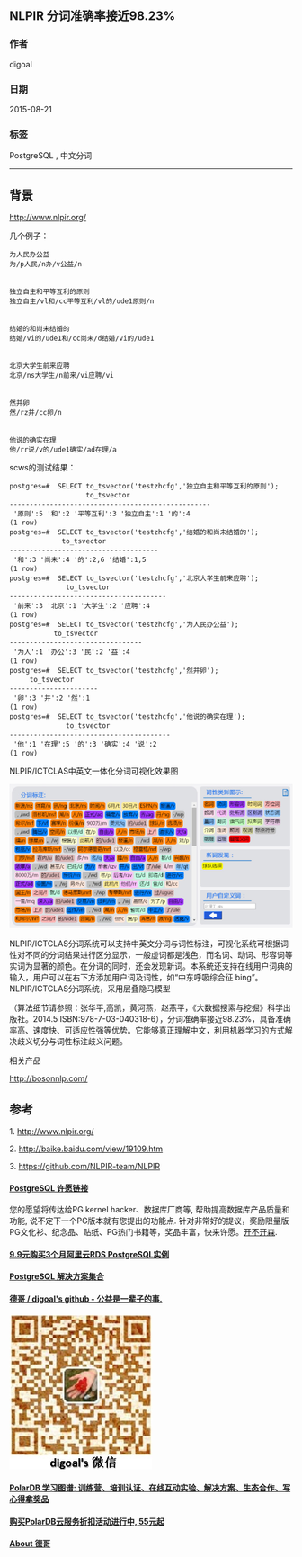 ## NLPIR 分词准确率接近98.23%  
                                                                   
### 作者                                                  
digoal                                                  
                                                  
### 日期                                                   
2015-08-21                                           
                                                    
### 标签                                                  
PostgreSQL , 中文分词    
                                                              
----                                                              
                                                               
## 背景                                                   
http://www.nlpir.org/  
  
几个例子：  
  
```  
为人民办公益  
为/p人民/n办/v公益/n  
  
  
独立自主和平等互利的原则  
独立自主/vl和/cc平等互利/vl的/ude1原则/n  
  
  
结婚的和尚未结婚的  
结婚/vi的/ude1和/cc尚未/d结婚/vi的/ude1  
  
  
北京大学生前来应聘  
北京/ns大学生/n前来/vi应聘/vi  
  
  
然并卵  
然/rz并/cc卵/n  
  
  
他说的确实在理  
他/rr说/v的/ude1确实/ad在理/a  
```  
  
  
scws的测试结果：  
  
```  
postgres=#  SELECT to_tsvector('testzhcfg','独立自主和平等互利的原则');  
                   to_tsvector                      
--------------------------------------------------  
 '原则':5 '和':2 '平等互利':3 '独立自主':1 '的':4  
(1 row)  
postgres=#  SELECT to_tsvector('testzhcfg','结婚的和尚未结婚的');  
             to_tsvector               
-------------------------------------  
 '和':3 '尚未':4 '的':2,6 '结婚':1,5  
(1 row)  
postgres=#  SELECT to_tsvector('testzhcfg','北京大学生前来应聘');  
              to_tsvector                
---------------------------------------  
 '前来':3 '北京':1 '大学生':2 '应聘':4  
(1 row)  
postgres=#  SELECT to_tsvector('testzhcfg','为人民办公益');  
           to_tsvector             
---------------------------------  
 '为人':1 '办公':3 '民':2 '益':4  
(1 row)  
postgres=#  SELECT to_tsvector('testzhcfg','然并卵');  
     to_tsvector        
----------------------  
 '卵':3 '并':2 '然':1  
(1 row)  
postgres=#  SELECT to_tsvector('testzhcfg','他说的确实在理');  
              to_tsvector                 
----------------------------------------  
 '他':1 '在理':5 '的':3 '确实':4 '说':2  
(1 row)  
```  
  
NLPIR/ICTCLAS中英文一体化分词可视化效果图  
  
![pic](20150821_01_pic_001.png)  
  
  NLPIR/ICTCLAS分词系统可以支持中英文分词与词性标注，可视化系统可根据词性对不同的分词结果进行区分显示，一般虚词都是浅色，而名词、动词、形容词等实词为显著的颜色。在分词的同时，还会发现新词。本系统还支持在线用户词典的输入，用户可以在右下方添加用户词及词性，如“中东呼吸综合征 bing”。NLPIR/ICTCLAS分词系统，采用层叠隐马模型  
  
（算法细节请参照：张华平,高凯，黄河燕，赵燕平，《大数据搜索与挖掘》科学出版社。2014.5 ISBN:978-7-03-040318-6），分词准确率接近98.23%，具备准确率高、速度快、可适应性强等优势。它能够真正理解中文，利用机器学习的方式解决歧义切分与词性标注歧义问题。  
  
相关产品  
  
http://bosonnlp.com/  
  
## 参考  
1\. http://www.nlpir.org/  
  
2\. http://baike.baidu.com/view/19109.htm  
  
3\. https://github.com/NLPIR-team/NLPIR  
  
  
  
  
  
  
  
  
  
  
  
  
  
  
  
  
  
  
  
  
  
  
  
  
  
  
  
  
  
  
  
  
  
  
  
  
  
  
  
  
  
  
  
  
  
  
  
  
  
  
  
  
  
  
  
  
  
  
  
  
  
  
  
  
  
  
  
  
  
  
  
  
  
  
#### [PostgreSQL 许愿链接](https://github.com/digoal/blog/issues/76 "269ac3d1c492e938c0191101c7238216")
您的愿望将传达给PG kernel hacker、数据库厂商等, 帮助提高数据库产品质量和功能, 说不定下一个PG版本就有您提出的功能点. 针对非常好的提议，奖励限量版PG文化衫、纪念品、贴纸、PG热门书籍等，奖品丰富，快来许愿。[开不开森](https://github.com/digoal/blog/issues/76 "269ac3d1c492e938c0191101c7238216").  
  
  
#### [9.9元购买3个月阿里云RDS PostgreSQL实例](https://www.aliyun.com/database/postgresqlactivity "57258f76c37864c6e6d23383d05714ea")
  
  
#### [PostgreSQL 解决方案集合](https://yq.aliyun.com/topic/118 "40cff096e9ed7122c512b35d8561d9c8")
  
  
#### [德哥 / digoal's github - 公益是一辈子的事.](https://github.com/digoal/blog/blob/master/README.md "22709685feb7cab07d30f30387f0a9ae")
  
  
![digoal's wechat](../pic/digoal_weixin.jpg "f7ad92eeba24523fd47a6e1a0e691b59")
  
  
#### [PolarDB 学习图谱: 训练营、培训认证、在线互动实验、解决方案、生态合作、写心得拿奖品](https://www.aliyun.com/database/openpolardb/activity "8642f60e04ed0c814bf9cb9677976bd4")
  
  
#### [购买PolarDB云服务折扣活动进行中, 55元起](https://www.aliyun.com/activity/new/polardb-yunparter?userCode=bsb3t4al "e0495c413bedacabb75ff1e880be465a")
  
  
#### [About 德哥](https://github.com/digoal/blog/blob/master/me/readme.md "a37735981e7704886ffd590565582dd0")
  

